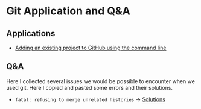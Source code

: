 # Git Application and Q&A

## Applications

* [Adding an existing project to GitHub using the command line](https://help.github.com/en/articles/adding-an-existing-project-to-github-using-the-command-line)

## Q&A

Here I collected several issues we would be possible to encounter when we used git. Here I copied and pasted some errors and their solutions.

* `fatal: refusing to merge unrelated histories` -&gt; [Solutions](https://github.com/doggy8088/Learn-Git-in-30-days/issues/31)

#### 

